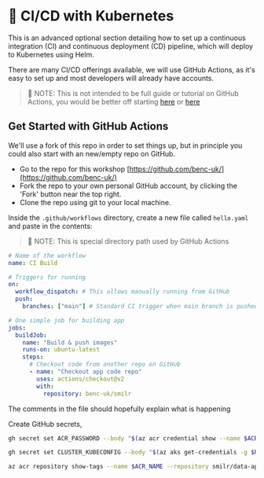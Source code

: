# 👷 CI/CD with Kubernetes

This is an advanced optional section detailing how to set up a continuous integration (CI) and continuous deployment (CD) pipeline, which will deploy to Kubernetes using Helm.

There are many CI/CD offerings available, we will use GitHub Actions, as it's easy to set up and most developers will already have accounts.

> 📝 NOTE: This is not intended to be full guide or tutorial on GitHub Actions, you would be better off starting [here](https://docs.github.com/en/actions/learn-github-actions) or [here](https://docs.microsoft.com/en-us/learn/paths/automate-workflow-github-actions/?source=learn)

## Get Started with GitHub Actions

We'll use a fork of this repo in order to set things up, but in principle you could also start with an new/empty repo on GitHub.

- Go to the repo for this workshop [https://github.com/benc-uk/](https://github.com/benc-uk/)
- Fork the repo to your own personal GitHub account, by clicking the 'Fork' button near the top right.
- Clone the repo using git to your local machine.

Inside the `.github/workflows` directory, create a new file called `hello.yaml` and paste in the contents:

> 📝 NOTE: This is special directory path used by GitHub Actions

```yaml
# Name of the workflow
name: CI Build

# Triggers for running
on:
  workflow_dispatch: # This allows manually running from GitHub
  push:
    branches: ["main"] # Standard CI trigger when main branch is pushed

# One simple job for building app
jobs:
  buildJob:
    name: "Build & push images"
    runs-on: ubuntu-latest
    steps:
      # Checkout code from another repo on GitHub
      - name: "Checkout app code repo"
        uses: actions/checkout@v2
        with:
          repository: benc-uk/smilr
```

The comments in the file should hopefully explain what is happening

Create GitHub secrets,

```bash
gh secret set ACR_PASSWORD --body "$(az acr credential show --name $ACR_NAME --query "passwords[0].value" -o tsv)"
```

```bash
gh secret set CLUSTER_KUBECONFIG --body "$(az aks get-credentials -g $RES_GROUP -n $AKS_NAME --file -)"
```

```bash
az acr repository show-tags --name $ACR_NAME --repository smilr/data-api
```
